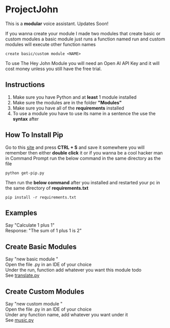 # ProjectJohn
This is a **modular** voice assistant. Updates Soon!

If you wanna create your module I made two modules that create basic or custom modules a basic module just runs a function named run and custom modules will execute other function names

```
create basic/custom module <NAME>
```

To use The Hey John Module you will need an Open AI API Key and it will cost money unless you still have the free trial.

## Instructions
1. Make sure you have Python and at **least** 1 module installed
2. Make sure the modules are in the folder **"Modules"**
3. Make sure you have all of the **requirements** installed
4. To use a module you have to use its name in a sentence the use the **syntax** after

## How To Install Pip
Go to this <a href="https://bootstrap.pypa.io/get-pip.py">site</a> and press **CTRL + S** and save it somewhere you will remember then either **double click** it or if you wanna be a cool hacker man in Command Prompt run the below command in the same directory as the file 
```
python get-pip.py
```
Then run the **below command** after you installed and restarted your pc in the same directory of **requirements.txt**
```
pip install -r requirements.txt
```

## Examples
Say "Calculate 1 plus 1" <br />
Response: "The sum of 1 plus 1 is 2"

## Create Basic Modules
Say "new basic module <NAME>" <br />
Open the file <NAME>.py in an IDE of your choice <br />
Under the run, function add whatever you want this module todo <br />
See <a href="https://github.com/Turnrp/ProjectJohn/blob/main/Modules/translate.py">translate.py</a>

## Create Custom Modules
Say "new custom module <NAME>" <br />
Open the file <NAME>.py in an IDE of your choice <br />
Under any function name, add whatever you want under it <br />
See <a href="https://github.com/Turnrp/ProjectJohn/blob/main/Modules/music.py">music.py</a>
